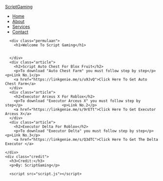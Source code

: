 <!DOCTYPE html>
<html lang="en">
<head>
    <meta charset="UTF-8">
    <meta name="viewport" content="width=device-width, initial-scale=1.0">
    <title>ScriptGaming - Home</title>
    <link rel="stylesheet" href="style.css">
    <meta name="google-site-verification" content="D5CF7Im1PMHzs064m6XpQp0Xz7JlqtfUMsYA3utGNu0" />
</head>
<body>
    <nav>
        <div class="logo">
          <a href="#">ScriptGaming</a>
        </div>
        <ul class="nav-links">
          <li><a href="https://arifrahmansetiawan.github.io/ScriptGamingPage/">Home</a></li>
          <li><a href="file:///C:/Users/sman1batu/Desktop/why/1234.html">About</a></li>
          <li><a href="file:///C:/Users/sman1batu/Desktop/why/2344.htmll">Services</a></li>
          <li><a href="file:///C:/Users/sman1batu/Desktop/why/4565.html">Contact</a></li>
        </ul>
        <div class="burger">
          <div class="line1"></div>
          <div class="line2"></div>
          <div class="line3"></div>
        </div>
      </nav>

      <div class="permulaan">
        <h1>Welcome To Script Gaming</h1>
    
    
      </div>
      <div class="article">
        <h2>Script Auto Chest For Blox Fruit</h2>
        <p>To download "Auto Chest Farm" you must follow step by step</p>                   <p>Link No.1</p>
        <a href="https://linkgenie.me/s/u9JvQ">Click Here To Get Auto Chest Farm</a>
      </div>
      <div class="article">
        <h2>Executor Arceus X For Roblox</h2>
        <p>To download "Executor Arceus X" you must follow step by step</p>                  <p>Link No.2</p>
        <a href="https://linkgenie.me/s/9rETt">Click Here To Get Executor Arceus X</a>
      </div>
      <div class="article">
        <h2>Executor Delta For Roblox</h2>
        <p>To download "Executor Delta" you must follow step by step</p>                     <p>Link No.3</p>
        <a href="https://linkgenie.me/s/Q3dTC">Click Here To Get The Delta Executor </a>
    
    </div>
    <div class="credit">
      <h3>Credit:</h3>
      <p>By: ScriptGaming</p>
      
      <script src="script.js"></script>
      
</body>
</html>




